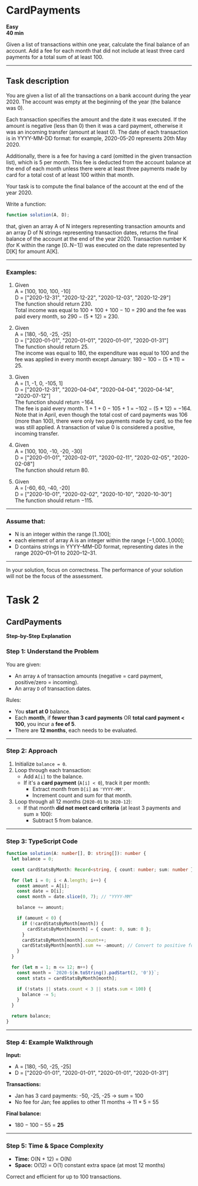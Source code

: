 # CardPayments

**Easy**  
**40 min**

Given a list of transactions within one year, calculate the final balance of an account. Add a fee for each month that did not include at least three card payments for a total sum of at least 100.

---

## Task description

You are given a list of all the transactions on a bank account during the year 2020. The account was empty at the beginning of the year (the balance was 0).

Each transaction specifies the amount and the date it was executed. If the amount is negative (less than 0) then it was a card payment, otherwise it was an incoming transfer (amount at least 0). The date of each transaction is in YYYY-MM-DD format: for example, 2020-05-20 represents 20th May 2020.

Additionally, there is a fee for having a card (omitted in the given transaction list), which is 5 per month. This fee is deducted from the account balance at the end of each month unless there were at least three payments made by card for a total cost of at least 100 within that month.

Your task is to compute the final balance of the account at the end of the year 2020.

Write a function:

``` ts
function solution(A, D);
```

that, given an array A of N integers representing transaction amounts and an array D of N strings representing transaction dates, returns the final balance of the account at the end of the year 2020. Transaction number K (for K within the range [0..N−1]) was executed on the date represented by D[K] for amount A[K].

---

### Examples:

1. Given  
A = [100, 100, 100, -10]  
D = ["2020-12-31", "2020-12-22", "2020-12-03", "2020-12-29"]  
The function should return 230.  
Total income was equal to 100 + 100 + 100 − 10 = 290 and the fee was paid every month, so 290 − (5 * 12) = 230.

2. Given  
A = [180, -50, -25, -25]  
D = ["2020-01-01", "2020-01-01", "2020-01-01", "2020-01-31"]  
The function should return 25.  
The income was equal to 180, the expenditure was equal to 100 and the fee was applied in every month except January: 180 − 100 − (5 * 11) = 25.

3. Given  
A = [1, -1, 0, -105, 1]  
D = ["2020-12-31", "2020-04-04", "2020-04-04", "2020-04-14", "2020-07-12"]  
The function should return −164.  
The fee is paid every month. 1 + 1 + 0 − 105 + 1 = −102 − (5 * 12) = −164.  
Note that in April, even though the total cost of card payments was 106 (more than 100), there were only two payments made by card, so the fee was still applied. A transaction of value 0 is considered a positive, incoming transfer.

4. Given  
A = [100, 100, -10, -20, -30]  
D = ["2020-01-01", "2020-02-01", "2020-02-11", "2020-02-05", "2020-02-08"]  
The function should return 80.

5. Given  
A = [-60, 60, -40, -20]  
D = ["2020-10-01", "2020-02-02", "2020-10-10", "2020-10-30"]  
The function should return −115.

---

### Assume that:

- N is an integer within the range [1..100];
- each element of array A is an integer within the range [−1,000..1,000];
- D contains strings in YYYY–MM–DD format, representing dates in the range 2020–01–01 to 2020–12–31.

---

In your solution, focus on correctness. The performance of your solution will not be the focus of the assessment.


# Task 2

## CardPayments

**Step-by-Step Explanation**

### Step 1: Understand the Problem
You are given:
- An array `A` of transaction amounts (negative = card payment, positive/zero = incoming).
- An array `D` of transaction dates.

Rules:
- You **start at 0** balance.
- Each **month**, if **fewer than 3 card payments** OR **total card payment < 100**, you incur a **fee of 5**.
- There are **12 months**, each needs to be evaluated.

---

### Step 2: Approach

1. Initialize `balance = 0`.
2. Loop through each transaction:
   - Add `A[i]` to the balance.
   - If it's a **card payment** (`A[i] < 0`), track it per month:
     - Extract month from `D[i]` as `'YYYY-MM'`.
     - Increment count and sum for that month.
3. Loop through all 12 months (`2020-01` to `2020-12`):
   - If that month **did not meet card criteria** (at least 3 payments and sum ≥ 100):
     - Subtract 5 from balance.

---

### Step 3: TypeScript Code

```ts copy
function solution(A: number[], D: string[]): number {
  let balance = 0;

  const cardStatsByMonth: Record<string, { count: number; sum: number }> = {};

  for (let i = 0; i < A.length; i++) {
    const amount = A[i];
    const date = D[i];
    const month = date.slice(0, 7); // "YYYY-MM"

    balance += amount;

    if (amount < 0) {
      if (!cardStatsByMonth[month]) {
        cardStatsByMonth[month] = { count: 0, sum: 0 };
      }
      cardStatsByMonth[month].count++;
      cardStatsByMonth[month].sum += -amount; // Convert to positive for sum
    }
  }

  for (let m = 1; m <= 12; m++) {
    const month = `2020-${m.toString().padStart(2, '0')}`;
    const stats = cardStatsByMonth[month];

    if (!stats || stats.count < 3 || stats.sum < 100) {
      balance -= 5;
    }
  }

  return balance;
}
```

---

### Step 4: Example Walkthrough

**Input:**
- A = [180, -50, -25, -25]
- D = ["2020-01-01", "2020-01-01", "2020-01-01", "2020-01-31"]

**Transactions:**
- Jan has 3 card payments: -50, -25, -25 → sum = 100
- No fee for Jan; fee applies to other 11 months → 11 * 5 = 55

**Final balance:**
- 180 − 100 − 55 = **25**

---

### Step 5: Time & Space Complexity

- **Time:** O(N + 12) = O(N)
- **Space:** O(12) = O(1) constant extra space (at most 12 months)

Correct and efficient for up to 100 transactions.

